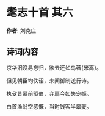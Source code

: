 # 耄志十首  其六

**作者**: 刘克庄

## 诗词内容

京华汩没易忘归，欲去还如鸟著{米离}。

但见朝臣均佚诏，未闻御制送行诗。

执殳昔慕前驱伯，弃扇今如失宠姬。

白首渔翁空感慨，当时饯客半皋夔。

